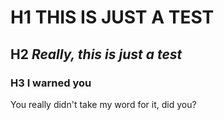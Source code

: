 # H1 **THIS IS JUST A TEST**

## H2 *Really, this is just a test*

### H3 I warned you

You really didn't take my word for it, did you?
